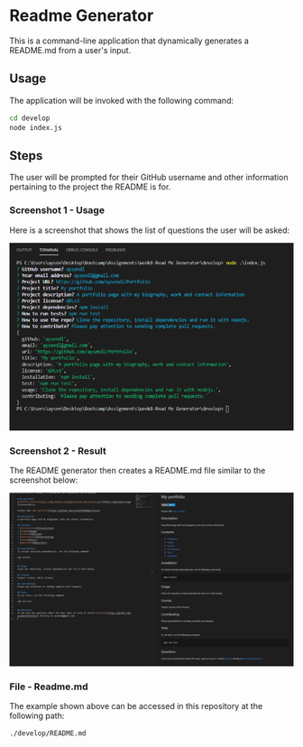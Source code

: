 # Readme Generator

This is a command-line application that dynamically generates a README.md from a user's input. 

## Usage
The application will be invoked with the following command:

```sh
cd develop
node index.js
```

## Steps
The user will be prompted for their GitHub username and other information pertaining to the project the README is for.

### Screenshot 1 - Usage
Here is a screenshot that shows the list of questions the user will be asked:

![Usage](./Screenshots/usage.png)


### Screenshot 2 - Result

The README generator then creates a README.md file similar to the screenshot below:

![Result](./Screenshots/result.png)

### File - Readme.md

The example shown above can be accessed in this repository at the following path:
```sh
./develop/README.md
```

